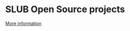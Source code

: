 # SLUB Open Source projects
[More information](https://www.slub-dresden.de/en/participate/open-source-open-data)
